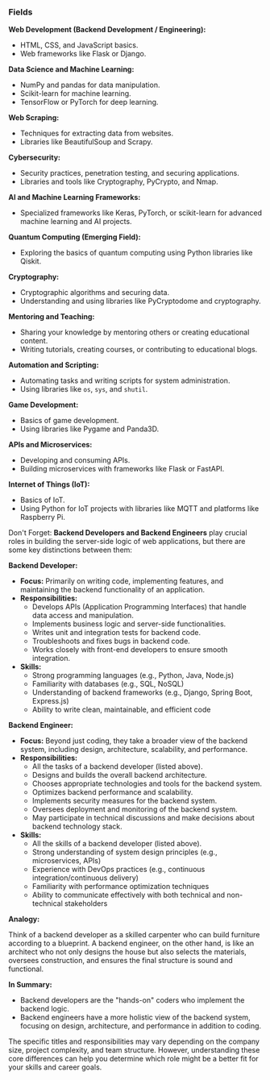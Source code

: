 ### Fields

**Web Development (Backend Development / Engineering):**
- HTML, CSS, and JavaScript basics.
- Web frameworks like Flask or Django.

**Data Science and Machine Learning:**
- NumPy and pandas for data manipulation.
- Scikit-learn for machine learning.
- TensorFlow or PyTorch for deep learning.

**Web Scraping:**
- Techniques for extracting data from websites.
- Libraries like BeautifulSoup and Scrapy.

**Cybersecurity:**
- Security practices, penetration testing, and securing applications.
- Libraries and tools like Cryptography, PyCrypto, and Nmap.

**AI and Machine Learning Frameworks:**
- Specialized frameworks like Keras, PyTorch, or scikit-learn for advanced machine learning and AI projects.

**Quantum Computing (Emerging Field):**
- Exploring the basics of quantum computing using Python libraries like Qiskit.

**Cryptography:**
- Cryptographic algorithms and securing data.
- Understanding and using libraries like PyCryptodome and cryptography.

**Mentoring and Teaching:**
- Sharing your knowledge by mentoring others or creating educational content.
- Writing tutorials, creating courses, or contributing to educational blogs.

**Automation and Scripting:**
- Automating tasks and writing scripts for system administration.
- Using libraries like `os`, `sys`, and `shutil`.

**Game Development:**
- Basics of game development.
- Using libraries like Pygame and Panda3D.

**APIs and Microservices:**
- Developing and consuming APIs.
- Building microservices with frameworks like Flask or FastAPI.

**Internet of Things (IoT):**
- Basics of IoT.
- Using Python for IoT projects with libraries like MQTT and platforms like Raspberry Pi.




Don't Forget:
**Backend Developers and Backend Engineers** play crucial roles in building the server-side logic of web applications, but there are some key distinctions between them:

**Backend Developer:**

- **Focus:** Primarily on writing code, implementing features, and maintaining the backend functionality of an application.
- **Responsibilities:**
    - Develops APIs (Application Programming Interfaces) that handle data access and manipulation.
    - Implements business logic and server-side functionalities.
    - Writes unit and integration tests for backend code.
    - Troubleshoots and fixes bugs in backend code.
    - Works closely with front-end developers to ensure smooth integration.
- **Skills:**
    - Strong programming languages (e.g., Python, Java, Node.js)
    - Familiarity with databases (e.g., SQL, NoSQL)
    - Understanding of backend frameworks (e.g., Django, Spring Boot, Express.js)
    - Ability to write clean, maintainable, and efficient code

**Backend Engineer:**

- **Focus:** Beyond just coding, they take a broader view of the backend system, including design, architecture, scalability, and performance.
- **Responsibilities:**
    - All the tasks of a backend developer (listed above).
    - Designs and builds the overall backend architecture.
    - Chooses appropriate technologies and tools for the backend system.
    - Optimizes backend performance and scalability.
    - Implements security measures for the backend system.
    - Oversees deployment and monitoring of the backend system.
    - May participate in technical discussions and make decisions about backend technology stack.
- **Skills:**
    - All the skills of a backend developer (listed above).
    - Strong understanding of system design principles (e.g., microservices, APIs)
    - Experience with DevOps practices (e.g., continuous integration/continuous delivery)
    - Familiarity with performance optimization techniques
    - Ability to communicate effectively with both technical and non-technical stakeholders

**Analogy:**

Think of a backend developer as a skilled carpenter who can build furniture according to a blueprint. A backend engineer, on the other hand, is like an architect who not only designs the house but also selects the materials, oversees construction, and ensures the final structure is sound and functional.

**In Summary:**

- Backend developers are the "hands-on" coders who implement the backend logic.
- Backend engineers have a more holistic view of the backend system, focusing on design, architecture, and performance in addition to coding.

The specific titles and responsibilities may vary depending on the company size, project complexity, and team structure. However, understanding these core differences can help you determine which role might be a better fit for your skills and career goals.